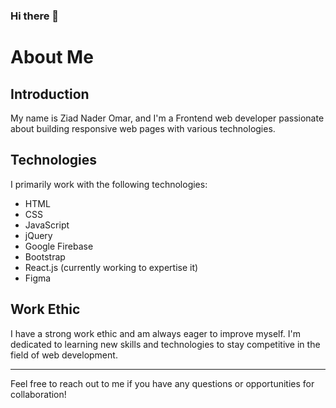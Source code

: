 ### Hi there 👋

# About Me

## Introduction
My name is Ziad Nader Omar, and I'm a Frontend web developer passionate about building responsive web pages with various technologies.

## Technologies
I primarily work with the following technologies:
- HTML
- CSS
- JavaScript
- jQuery
- Google Firebase
- Bootstrap
- React.js (currently working to expertise it)
- Figma 
  
## Work Ethic
I have a strong work ethic and am always eager to improve myself. I'm dedicated to learning new skills and technologies to stay competitive in the field of web development.

---

Feel free to reach out to me if you have any questions or opportunities for collaboration!

